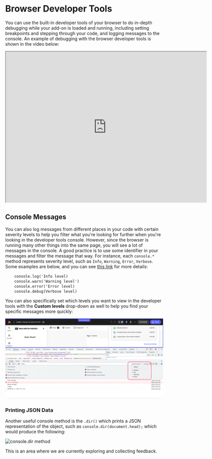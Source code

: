 # Browser Developer Tools

You can use the built-in developer tools of your browser to do in-depth debugging while your add-on is loaded and running, including setting breakpoints and stepping through your code, and logging messages to the console. An example of debugging with the browser developer tools is shown in the video below:

<iframe aria-label="Browser Debugging Demo" src="https://drive.google.com/file/d/13FHUuRpVti9AH4nUwAMcvNcP6OzGpOc1/preview" width="640" height="480"></iframe>


## Console Messages

You can also log messages from different places in your code with certain severity levels to help you filter what you're looking for further when you're looking in the developer tools console. However, since the browser is running many other things into the same page, you will see a lot of messages in the console. A good practice is to use some identifier in your messages and filter the message that way. For instance, each `console.*` method represents severity level, such as `Info`, `Warning`, `Error`, `Verbose`. Some examples are below, and you can see [this link](https://developer.chrome.com/docs/devtools/console/api/) for more details:

```
    console.log('Info level)
    console.warn('Warning level')
    console.error('Error level)
    console.debug(Verbose level)
```

You can also specifically set which levels you want to view in the developer tools with the **Custom levels** drop-down as well to help you find your specific messages more quickly:

![custom levels](./img/log-levels.png)

### Printing JSON Data

Another useful console method is the `.dir()` which prints a JSON representation of the object, such as `console.dir(document.head);` which would produce the following:

![console.dir method](./img/dir-method.png)

<InlineAlert slots="text" variant="info"/>

This is an area where we are currently exploring and collecting feedback.
